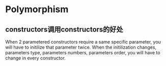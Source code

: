 # Polymorphism

## constructors调用constructors的好处
When 2 parametered constructors require a same specific parameter, you will have to initilize that parameter twice. When the initilization changes, parameters type, parameters numbers, parameters order, you will have to change in every constructor.
